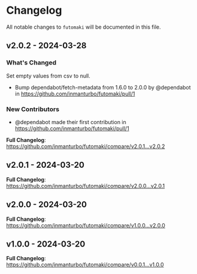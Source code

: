 # Changelog

All notable changes to `futomaki` will be documented in this file.

## v2.0.2 - 2024-03-28

### What's Changed

Set empty values from csv to null.

* Bump dependabot/fetch-metadata from 1.6.0 to 2.0.0 by @dependabot in https://github.com/inmanturbo/futomaki/pull/1

### New Contributors

* @dependabot made their first contribution in https://github.com/inmanturbo/futomaki/pull/1

**Full Changelog**: https://github.com/inmanturbo/futomaki/compare/v2.0.1...v2.0.2

## v2.0.1 - 2024-03-20

**Full Changelog**: https://github.com/inmanturbo/futomaki/compare/v2.0.0...v2.0.1

## v2.0.0 - 2024-03-20

**Full Changelog**: https://github.com/inmanturbo/futomaki/compare/v1.0.0...v2.0.0

## v1.0.0 - 2024-03-20

**Full Changelog**: https://github.com/inmanturbo/futomaki/compare/v0.0.1...v1.0.0
